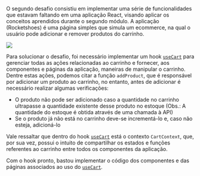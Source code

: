 O segundo desafio consistiu em implementar uma série de funcionalidades que estavam faltando em uma aplicação React, visando aplicar os conceitos aprendidos durante o segundo módulo. A aplicação (Rocketshoes) é uma página simples que simula um ecommerce, na qual o usuário pode adicionar e remover produtos do carrinho.

<img src=".github/assets/preview.gif" />

Para solucionar o desafio, foi necessário implementar um hook [```useCart```](src/hooks/useCart.tsx) para gerenciar todas as ações relacionadas ao carrinho e fornecer, aos componentes e páginas da aplicação, maneiras de manipular o carrinho. Dentre estas ações, podemos citar a função ```addProduct```, que é responsável por adicionar um produto ao carrinho, no entanto, antes de adicionar é necessário realizar algumas verificações:

- O produto não pode ser adicionado caso a quantidade no carrinho ultrapasse a quantidade existente desse produto no estoque (Obs.: A quantidade do estoque é obtida através de uma chamada à API)
- Se o produto já não está no carrinho deve-se incrementá-lo e, caso não esteja, adicioná-lo

 Vale ressaltar que dentro do hook [```useCart```](src/hookss/useCart.tsx) está o contexto ```CartContext```, que, por sua vez, possui o intuito de compartilhar os estados e funções referentes ao carrinho entre todos os componentes da aplicação.

Com o hook pronto, bastou implementar o código dos componentes e das páginas associados ao uso do [```useCart```](src/hooks/useCart.tsx).


